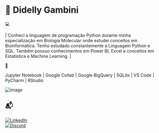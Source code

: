 # 💫 Didelly Gambini

💻

| Conheci a linguagem de programação Python durante minha especialização em Biologia Molecular onde estudei conceitos em Bioinformática.
Tenho estudado constantemente a Linguagem Python e SQL. Também possuo conhecimentos em Power BI, Excel e conceitos em Estatística e Machine Learning. |


🔧

Jupyter Notebook |
Google Collab |
Google BigQuery |
SQLite | VS Code | PyCharm | RStudio

![image](https://github.com/didellygamb/didellygamb/assets/109447846/fd59bc0b-3025-44d0-bbed-541026a3c03d)

## 📬  
[![LinkedIn](https://img.shields.io/badge/LinkedIn-000?style=for-the-badge&logo=linkedin&logoColor=0E76A8)](https://www.linkedin.com/in/didelly-gambini/)  
[![Discord](https://img.shields.io/badge/Discord-000?style=for-the-badge&logo=discord)](https://discord.com/channels/@me)
